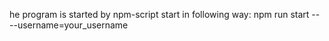 he program is started by npm-script start in following way:
npm run start -- --username=your_username